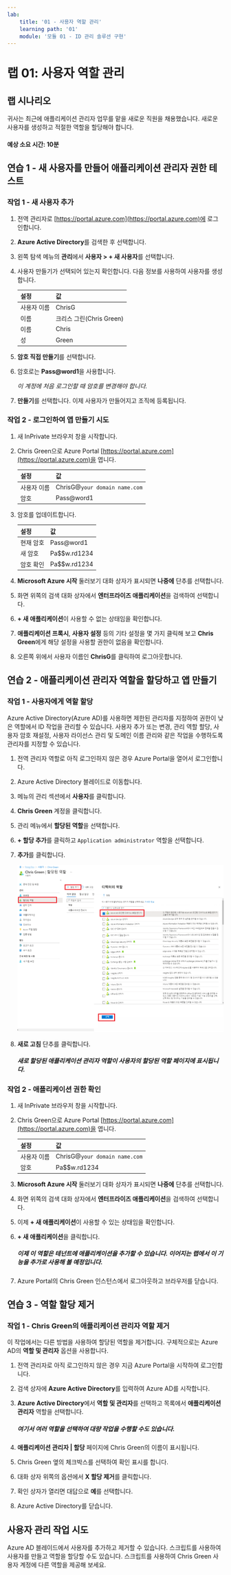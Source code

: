 ```yaml
---
lab:
    title: '01 - 사용자 역할 관리'
    learning path: '01'
    module: '모듈 01 - ID 관리 솔루션 구현'
---
```


# 랩 01: 사용자 역할 관리

## 랩 시나리오

귀사는 최근에 애플리케이션 관리자 업무를 맡을 새로운 직원을 채용했습니다. 새로운 사용자를 생성하고 적절한 역할을 할당해야 합니다.

#### 예상 소요 시간: 10분

## 연습 1 - 새 사용자를 만들어 애플리케이션 관리자 권한 테스트

### 작업 1 - 새 사용자 추가

1. 전역 관리자로 [https://portal.azure.com](https://portal.azure.com)에 로그인합니다.

2. **Azure Active Directory**를 검색한 후 선택합니다.

3. 왼쪽 탐색 메뉴의 **관리**에서 **사용자 > + 새 사용자**를 선택합니다.

4. 사용자 만들기가 선택되어 있는지 확인합니다.  다음 정보를 사용하여 사용자를 생성합니다.

    | **설정**| **값**|
    | :--- | :--- |
    | 사용자 이름| ChrisG|
    | 이름| 크리스 그린(Chris Green)|
    | 이름| Chris|
    | 성| Green|

5. **암호 직접 만들기**를 선택합니다.

6. 암호로는 **Pass@word1**을 사용합니다.

     *이 계정에 처음 로그인할 때 암호를 변경해야 합니다.*

7. **만들기**를 선택합니다. 이제 사용자가 만들어지고 조직에 등록됩니다.

### 작업 2 - 로그인하여 앱 만들기 시도

1. 새 InPrivate 브라우저 창을 시작합니다.
2. Chris Green으로 Azure Portal [https://portal.azure.com](https://portal.azure.com)을 엽니다.

    | **설정**| **값**|
    | :--- | :--- |
    | 사용자 이름| ChrisG@`your domain name.com`|
    | 암호| Pass@word1|

3. 암호를 업데이트합니다.

    | **설정**| **값**|
    | :--- | :--- |
    | 현재 암호| Pass@word1|
    | 새 암호| Pa$$w.rd1234|
    | 암호 확인| Pa$$w.rd1234|

4. **Microsoft Azure 시작** 둘러보기 대화 상자가 표시되면 **나중에** 단추를 선택합니다.

5. 화면 위쪽의 검색 대화 상자에서 **엔터프라이즈 애플리케이션**을 검색하여 선택합니다.
6. **+ 새 애플리케이션**이 사용할 수 없는 상태임을 확인합니다.
7. **애플리케이션 프록시**, **사용자 설정** 등의 기타 설정을 몇 가지 클릭해 보고 **Chris Green**에게 해당 설정을 사용할 권한이 없음을 확인합니다.
8. 오른쪽 위에서 사용자 이름인 **ChrisG**를 클릭하여 로그아웃합니다.

## 연습 2 - 애플리케이션 관리자 역할을 할당하고 앱 만들기

### 작업 1 - 사용자에게 역할 할당

Azure Active Directory(Azure AD)를 사용하면 제한된 관리자를 지정하여 권한이 낮은 역할에서 ID 작업을 관리할 수 있습니다. 사용자 추가 또는 변경, 관리 역할 할당, 사용자 암호 재설정, 사용자 라이선스 관리 및 도메인 이름 관리와 같은 작업을 수행하도록 관리자를 지정할 수 있습니다.

1. 전역 관리자 역할로 아직 로그인하지 않은 경우 Azure Portal을 열어서 로그인합니다.
2. Azure Active Directory 블레이드로 이동합니다.
3. 메뉴의 관리 섹션에서 **사용자**를 클릭합니다.
4. **Chris Green** 계정을 클릭합니다.
5. 관리 메뉴에서 **할당된 역할**을 선택합니다.
6. **+ 할당 추가**를 클릭하고 `Application administrator` 역할을 선택합니다.
7. **추가**를 클릭합니다.

    ![할당된 역할 페이지 - 선택한 역할을 보여줌](./media/directory-role-select-role.png)

8. **새로 고침** 단추를 클릭합니다.

     ##### 새로 할당된 애플리케이션 관리자 역할이 사용자의 **할당된 역할** 페이지에 표시됩니다.

### 작업 2 - 애플리케이션 권한 확인

1. 새 InPrivate 브라우저 창을 시작합니다.
2. Chris Green으로 Azure Portal [https://portal.azure.com](https://portal.azure.com)을 엽니다.

    | **설정**| **값**|
    | :--- | :--- |
    | 사용자 이름| ChrisG@`your domain name.com`|
    | 암호| Pa$$w.rd1234|

3. **Microsoft Azure 시작** 둘러보기 대화 상자가 표시되면 **나중에** 단추를 선택합니다.
4. 화면 위쪽의 검색 대화 상자에서 **엔터프라이즈 애플리케이션**을 검색하여 선택합니다.
5. 이제 **+ 새 애플리케이션**이 사용할 수 있는 상태임을 확인합니다.
6. **+ 새 애플리케이션**을 클릭합니다.

     ##### 이제 이 역할은 테넌트에 애플리케이션을 추가할 수 있습니다.  이어지는 랩에서 이 기능을 추가로 사용해 볼 예정입니다.

7. Azure Portal의 Chris Green 인스턴스에서 로그아웃하고 브라우저를 닫습니다.

## 연습 3 - 역할 할당 제거

### 작업 1 - Chris Green의 애플리케이션 관리자 역할 제거

이 작업에서는 다른 방법을 사용하여 할당된 역할을 제거합니다. 구체적으로는 Azure AD의 **역할 및 관리자** 옵션을 사용합니다.

1. 전역 관리자로 아직 로그인하지 않은 경우 지금 Azure Portal을 시작하여 로그인합니다.
2. 검색 상자에 **Azure Active Directory**를 입력하여 Azure AD를 시작합니다.
3. **Azure Active Directory**에서 **역할 및 관리자**를 선택하고 목록에서 **애플리케이션 관리자** 역할을 선택합니다.

     ##### 여기서 여러 역할을 선택하여 대량 작업을 수행할 수도 있습니다.

4. **애플리케이션 관리자 | 할당** 페이지에 Chris Green의 이름이 표시됩니다.
5. Chris Green 옆의 체크박스를 선택하여 확인 표시를 합니다.
6. 대화 상자 위쪽의 옵션에서 **X 할당 제거**를 클릭합니다.
7. 확인 상자가 열리면 대답으로 **예**를 선택합니다.
8. Azure Active Directory를 닫습니다.

## 사용자 관리 작업 시도

Azure AD 블레이드에서 사용자를 추가하고 제거할 수 있습니다.  스크립트를 사용하여 사용자를 만들고 역할을 할당할 수도 있습니다.  스크립트를 사용하여 Chris Green 사용자 계정에 다른 역할을 제공해 보세요.
